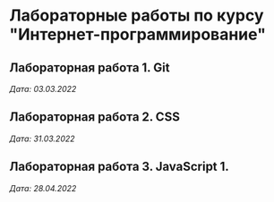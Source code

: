 # Лабораторные работы по курсу "Интернет-программирование"

## Лабораторная работа 1. Git

*Дата: 03.03.2022*

## Лабораторная работа 2. CSS

*Дата: 31.03.2022*

## Лабораторная работа 3. JavaScript 1.

*Дата: 28.04.2022*